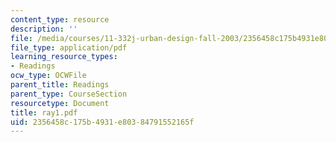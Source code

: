 ```yaml
---
content_type: resource
description: ''
file: /media/courses/11-332j-urban-design-fall-2003/2356458c175b4931e80384791552165f_ray1.pdf
file_type: application/pdf
learning_resource_types:
- Readings
ocw_type: OCWFile
parent_title: Readings
parent_type: CourseSection
resourcetype: Document
title: ray1.pdf
uid: 2356458c-175b-4931-e803-84791552165f
---
```


